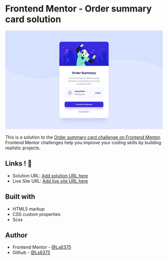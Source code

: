 
# Frontend Mentor - Order summary card solution

![](./design/desktop-design.jpg)

This is a solution to the [Order summary card challenge on Frontend Mentor](https://www.frontendmentor.io/challenges/order-summary-component-QlPmajDUj). Frontend Mentor challenges help you improve your coding skills by building realistic projects. 

## Links ! 👋

- Solution URL: [Add solution URL here](https://your-solution-url.com)
- Live Site URL: [Add live site URL here](https://your-live-site-url.com)


## Built with

- HTML5 markup
- CSS custom properties
- Scss


## Author

- Frontend Mentor - [@Ls6375](https://www.frontendmentor.io/profile/Ls6375)
- Github - [@Ls6375](https://github.com/Ls6375)